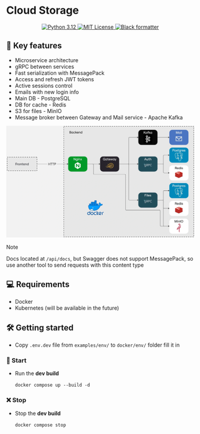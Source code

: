 # Cloud Storage

<p align="center">
  <a href="https://www.python.org/downloads/release/python-3120/">
    <img src="https://img.shields.io/badge/Python-3.12-FFD64E.svg" alt="Python 3.12">
  </a>
  <a href="https://github.com/j3rrryy/school_464/blob/main/LICENSE">
    <img src="https://img.shields.io/badge/License-MIT-blue.svg" alt="MIT License">
  </a>
  <a href="https://github.com/psf/black">
    <img src="https://img.shields.io/badge/code%20style-black-000000.svg" alt="Black formatter">
  </a>
</p>

## :book: Key features

- Microservice architecture
- gRPC between services
- Fast serialization with MessagePack
- Access and refresh JWT tokens
- Active sessions control
- Emails with new login info
- Main DB - PostgreSQL
- DB for cache - Redis
- S3 for files - MinIO
- Message broker between Gateway and Mail service - Apache Kafka

![Architecture](https://github.com/j3rrryy/cloud_storage/blob/main/images/architecture.webp?raw=true)

> [!NOTE]
> Docs located at `/api/docs`, but Swagger does not support MessagePack, so use another tool to send requests with this content type

## :computer: Requirements

- Docker
- Kubernetes (will be available in the future)

## :hammer_and_wrench: Getting started

- Copy `.env.dev` file from `examples/env/` to `docker/env/` folder fill it in

### :rocket: Start

- Run the **dev build**

    ```shell
    docker compose up --build -d
    ```

### :x: Stop

- Stop the **dev build**

  ```shell
  docker compose stop
  ```

